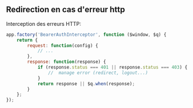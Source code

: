 ## Redirection en cas d'erreur http

Interception des erreurs HTTP:


``` js
app.factory('BearerAuthInterceptor', function ($window, $q) {
    return {
        request: function(config) {
			// ...
        },
        response: function(response) {
            if (response.status === 401 || response.status === 403) {
                //  manage error (redirect, logout...)
            }
            return response || $q.when(response);
        }
    };
});


``` 
